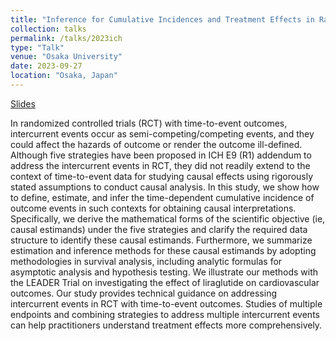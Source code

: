 ```yaml
---
title: "Inference for Cumulative Incidences and Treatment Effects in Randomized Controlled Trials with Time-to-Event Outcomes under ICH E9 (E1)"
collection: talks
permalink: /talks/2023ich
type: "Talk"
venue: "Osaka University"
date: 2023-09-27
location: "Osaka, Japan"
---
```


[Slides](../files/2023ich.pdf)

In randomized controlled trials (RCT) with time-to-event outcomes, intercurrent events occur as semi-competing/competing events, and they could affect the hazards of outcome or render the outcome ill-defined. Although five strategies have been proposed in ICH E9 (R1) addendum to address the intercurrent events in RCT, they did not readily extend to the context of time-to-event data for studying causal effects using rigorously stated assumptions to conduct causal analysis. In this study, we show how to define, estimate, and infer the time-dependent cumulative incidence of outcome events in such contexts for obtaining causal interpretations. Specifically, we derive the mathematical forms of the scientific objective (ie, causal estimands) under the five strategies and clarify the required data structure to identify these causal estimands. Furthermore, we summarize estimation and inference methods for these causal estimands by adopting methodologies in survival analysis, including analytic formulas for asymptotic analysis and hypothesis testing. We illustrate our methods with the LEADER Trial on investigating the effect of liraglutide on cardiovascular outcomes. Our study provides technical guidance on addressing intercurrent events in RCT with time-to-event outcomes. Studies of multiple endpoints and combining strategies to address multiple intercurrent events can help practitioners understand treatment effects more comprehensively.
